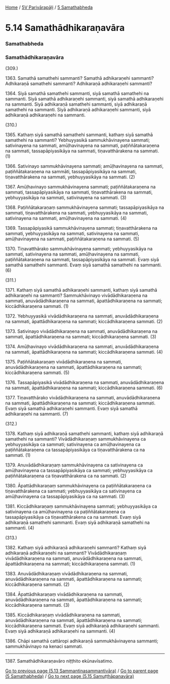 
[Home](/) / [5V Parivārapāḷi](../../5V.md) / [5 Samathabheda](../5.md)

# 5.14 Samathādhikaraṇavāra

### Samathabheda

### Samathādhikaraṇavāra

(309.)

1363\. Samathā samathehi sammanti? Samathā adhikaraṇehi sammanti? Adhikaraṇā samathehi sammanti? Adhikaraṇā adhikaraṇehi sammanti?

1364\. Siyā samathā samathehi sammanti, siyā samathā samathehi na sammanti. Siyā samathā adhikaraṇehi sammanti, siyā samathā adhikaraṇehi na sammanti. Siyā adhikaraṇā samathehi sammanti, siyā adhikaraṇā samathehi na sammanti. Siyā adhikaraṇā adhikaraṇehi sammanti, siyā adhikaraṇā adhikaraṇehi na sammanti.

(310.)

1365\. Kathaṃ siyā samathā samathehi sammanti, kathaṃ siyā samathā samathehi na sammanti? Yebhuyyasikā sammukhāvinayena sammati; sativinayena na sammati, amūḷhavinayena na sammati, paṭiññātakaraṇena na sammati, tassapāpiyasikāya na sammati, tiṇavatthārakena na sammati. (1)

1366\. Sativinayo sammukhāvinayena sammati; amūḷhavinayena na sammati, paṭiññātakaraṇena na sammāti, tassapāpiyasikāya na sammati, tiṇavatthārakena na sammati, yebhuyyasikāya na sammati. (2)

1367\. Amūḷhavinayo sammukhāvinayena sammati; paṭiññātakaraṇena na sammati, tassapāpiyasikāya na sammati, tiṇavatthārakena na sammati, yebhuyyasikāya na sammati, sativinayena na sammati. (3)

1368\. Paṭiññātakaraṇaṃ sammukhāvinayena sammati; tassapāpiyasikāya na sammati, tiṇavatthārakena na sammati, yebhuyyasikāya na sammati, sativinayena na sammati, amūḷhavinayena na sammati. (4)

1369\. Tassapāpiyasikā sammukhāvinayena sammati; tiṇavatthārakena na sammati, yebhuyyasikāya na sammati, sativinayena na sammati, amūḷhavinayena na sammati, paṭiññātakaraṇena na sammati. (5)

1370\. Tiṇavatthārako sammukhāvinayena sammati; yebhuyyasikāya na sammati, sativinayena na sammati, amūḷhavinayena na sammati, paṭiññātakaraṇena na sammati, tassapāpiyasikāya na sammati. Evaṃ siyā samathā samathehi sammanti. Evaṃ siyā samathā samathehi na sammanti. (6)

(311.)

1371\. Kathaṃ siyā samathā adhikaraṇehi sammanti, kathaṃ siyā samathā adhikaraṇehi na sammanti? Sammukhāvinayo vivādādhikaraṇena na sammati, anuvādādhikaraṇena na sammati, āpattādhikaraṇena na sammati; kiccādhikaraṇena sammati. (1)

1372\. Yebhuyyasikā vivādādhikaraṇena na sammati, anuvādādhikaraṇena na sammati, āpattādhikaraṇena na sammati; kiccādhikaraṇena sammati. (2)

1373\. Sativinayo vivādādhikaraṇena na sammati, anuvādādhikaraṇena na sammati, āpattādhikaraṇena na sammati; kiccādhikaraṇena sammati. (3)

1374\. Amūḷhavinayo vivādādhikaraṇena na sammati, anuvādādhikaraṇena na sammati, āpattādhikaraṇena na sammati; kiccādhikaraṇena sammati. (4)

1375\. Paṭiññātakaraṇaṃ vivādādhikaraṇena na sammati, anuvādādhikaraṇena na sammati, āpattādhikaraṇena na sammati; kiccādhikaraṇena sammati. (5)

1376\. Tassapāpiyasikā vivādādhikaraṇena na sammati, anuvādādhikaraṇena na sammati, āpattādhikaraṇena na sammati; kiccādhikaraṇena sammati. (6)

1377\. Tiṇavatthārako vivādādhikaraṇena na sammati, anuvādādhikaraṇena na sammati, āpattādhikaraṇena na sammati; kiccādhikaraṇena sammati. Evaṃ siyā samathā adhikaraṇehi sammanti. Evaṃ siyā samathā adhikaraṇehi na sammanti. (7)

(312.)

1378\. Kathaṃ siyā adhikaraṇā samathehi sammanti, kathaṃ siyā adhikaraṇā samathehi na sammanti? Vivādādhikaraṇaṃ sammukhāvinayena ca yebhuyyasikāya ca sammati; sativinayena ca amūḷhavinayena ca paṭiññātakaraṇena ca tassapāpiyasikāya ca tiṇavatthārakena ca na sammati. (1)

1379\. Anuvādādhikaraṇaṃ sammukhāvinayena ca sativinayena ca amūḷhavinayena ca tassapāpiyasikāya ca sammati; yebhuyyasikāya ca paṭiññātakaraṇena ca tiṇavatthārakena ca na sammati. (2)

1380\. Āpattādhikaraṇaṃ sammukhāvinayena ca paṭiññātakaraṇena ca tiṇavatthārakena ca sammati; yebhuyyasikāya ca sativinayena ca amūḷhavinayena ca tassapāpiyasikāya ca na sammati. (3)

1381\. Kiccādhikaraṇaṃ sammukhāvinayena sammati; yebhuyyasikāya ca sativinayena ca amūḷhavinayena ca paṭiññātakaraṇena ca tassapāpiyasikāya ca tiṇavatthārakena ca na sammati. Evaṃ siyā adhikaraṇā samathehi sammanti. Evaṃ siyā adhikaraṇā samathehi na sammanti. (4)

(313.)

1382\. Kathaṃ siyā adhikaraṇā adhikaraṇehi sammanti? Kathaṃ siyā adhikaraṇā adhikaraṇehi na sammanti? Vivādādhikaraṇaṃ vivādādhikaraṇena na sammati, anuvādādhikaraṇena na sammati, āpattādhikaraṇena na sammati; kiccādhikaraṇena sammati. (1)

1383\. Anuvādādhikaraṇaṃ vivādādhikaraṇena na sammati, anuvādādhikaraṇena na sammati, āpattādhikaraṇena na sammati; kiccādhikaraṇena sammati. (2)

1384\. Āpattādhikaraṇaṃ vivādādhikaraṇena na sammati, anuvādādhikaraṇena na sammati, āpattādhikaraṇena na sammati; kiccādhikaraṇena sammati. (3)

1385\. Kiccādhikaraṇaṃ vivādādhikaraṇena na sammati, anuvādādhikaraṇena na sammati, āpattādhikaraṇena na sammati; kiccādhikaraṇena sammati. Evaṃ siyā adhikaraṇā adhikaraṇehi sammanti. Evaṃ siyā adhikaraṇā adhikaraṇehi na sammanti. (4)

1386\. Chāpi samathā cattāropi adhikaraṇā sammukhāvinayena sammanti; sammukhāvinayo na kenaci sammati.

---

1387\. Samathādhikaraṇavāro niṭṭhito ekūnavīsatimo.



[Go to previous page (5.13 Sammantinasammantivāra)](5.13.md) / [Go to parent page (5 Samathabheda)](../5.md) / [Go to next page (5.15 Samuṭṭhāpanavāra)](5.15.md)


